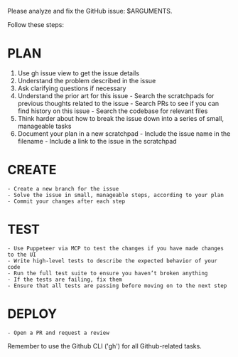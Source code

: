 Please analyze and fix the GitHub issue: $ARGUMENTS.

Follow these steps:

# PLAN
  1. Use gh issue view to get the issue details
  2. Understand the problem described in the issue
  3. Ask clarifying questions if necessary
  4. Understand the prior art for this issue
    - Search the scratchpads for previous thoughts related to the issue
    - Search PRs to see if you can find history on this issue
    - Search the codebase for relevant files
  5. Think harder about how to break the issue down into a series of small, manageable tasks
  6. Document your plan in a new scratchpad
    - Include the issue name in the filename
    - Include a link to the issue in the scratchpad

# CREATE
    - Create a new branch for the issue
    - Solve the issue in small, manageable steps, according to your plan
    - Commit your changes after each step

# TEST
    - Use Puppeteer via MCP to test the changes if you have made changes to the UI
    - Write high-level tests to describe the expected behavior of your code
    - Run the full test suite to ensure you haven’t broken anything
    - If the tests are failing, fix them
    - Ensure that all tests are passing before moving on to the next step


# DEPLOY
    - Open a PR and request a review

Remember to use the Github CLI ('gh') for all Github-related tasks.